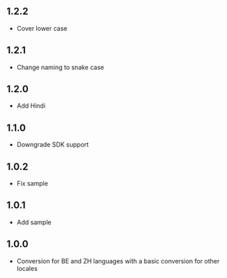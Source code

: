 ## 1.2.2

* Cover lower case

## 1.2.1

* Change naming to snake case

## 1.2.0

* Add Hindi

## 1.1.0

* Downgrade SDK support

## 1.0.2

* Fix sample

## 1.0.1

* Add sample

## 1.0.0

* Conversion for BE and ZH languages with a basic conversion for other locales
